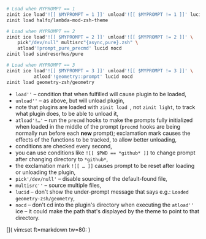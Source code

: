 ```zsh
# Load when MYPROMPT == 1
zinit ice load'![[ $MYPROMPT = 1 ]]' unload'![[ $MYPROMPT != 1 ]]' lucid
zinit load halfo/lambda-mod-zsh-theme

# Load when MYPROMPT == 2
zinit ice load'![[ $MYPROMPT = 2 ]]' unload'![[ $MYPROMPT != 2 ]]' \
    pick"/dev/null" multisrc"{async,pure}.zsh" \
    atload'!prompt_pure_precmd' lucid nocd
zinit load sindresorhus/pure

# Load when MYPROMPT == 3
zinit ice load'![[ $MYPROMPT = 3 ]]' unload'![[ $MYPROMPT != 3 ]]' \
          atload'!geometry::prompt' lucid nocd
zinit load geometry-zsh/geometry
```

- `load''` – condition that when fulfilled will cause plugin to be loaded,
- `unload''` – as above, but will unload plugin,
- note that plugins are loaded with <code>zinit load </code>, not `zinit light`, to track what plugin does, to be able to unload it,
- `atload'!…'` – run the `precmd` hooks to make the prompts fully initialized
  when loaded in the middle of the prompt (`precmd` hooks are being normally
  run before each **new** prompt); exclamation mark causes the effects of the
  functions to be tracked, to allow better unloading,
- conditions are checked every second,
- you can use conditions like `![[ $PWD == *github* ]]` to change prompt after
  changing directory to `*github*`,
- the exclamation mark `![[ … ]]` causes prompt to be reset after loading or
  unloading the plugin,
- `pick'/dev/null'` – disable sourcing of the default-found file,
- `multisrc''` – source multiple files,
- `lucid` – don't show the under-prompt message that says e.g.: `Loaded geometry-zsh/geometry`,
- `nocd` – don't cd into the plugin's directory when executing the `atload''`
  ice – it could make the path that's displayed by the theme to point to that
  directory.

[]( vim:set ft=markdown tw=80: )
